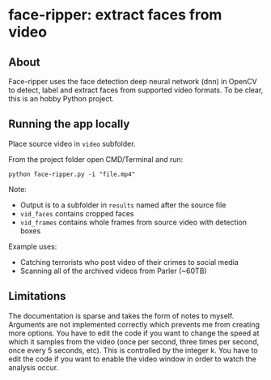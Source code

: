 # face-ripper: extract faces from video

## About
Face-ripper uses the face detection deep neural network (dnn) in OpenCV to detect, label and extract faces from supported video formats. To be clear, this is an hobby Python project. 

## Running the app locally
Place source video in `video` subfolder.

From the project folder open CMD/Terminal and run:

`python face-ripper.py -i "file.mp4"`

Note:
+ Output is to a subfolder in `results` named after the source file
+ `vid_faces` contains cropped faces
+ `vid_frames` contains whole frames from source video with detection boxes

Example uses:
+ Catching terrorists who post video of their crimes to social media
+ Scanning all of the archived videos from Parler (~60TB)

## Limitations
The documentation is sparse and takes the form of notes to myself.
Arguments are not implemented correctly which prevents me from creating more options.
You have to edit the code if you want to change the speed at which it samples from the video (once per second, three times per second, once every 5 seconds, etc). This is controlled by the integer k. 
You have to edit the code if you want to enable the video window in order to watch the analysis occur.
